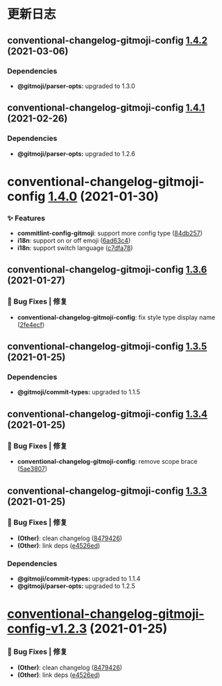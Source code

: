 # 更新日志

## conventional-changelog-gitmoji-config [1.4.2](https://github.com/arvinxx/gitmoji-commit-workflow/compare/conventional-changelog-gitmoji-config@1.4.1...conventional-changelog-gitmoji-config@1.4.2) (2021-03-06)





### Dependencies

* **@gitmoji/parser-opts:** upgraded to 1.3.0

## conventional-changelog-gitmoji-config [1.4.1](https://github.com/arvinxx/gitmoji-commit-workflow/compare/conventional-changelog-gitmoji-config@1.4.0...conventional-changelog-gitmoji-config@1.4.1) (2021-02-26)





### Dependencies

* **@gitmoji/parser-opts:** upgraded to 1.2.6

# conventional-changelog-gitmoji-config [1.4.0](https://github.com/arvinxx/gitmoji-commit-workflow/compare/conventional-changelog-gitmoji-config@1.3.6...conventional-changelog-gitmoji-config@1.4.0) (2021-01-30)


### ✨ Features

* **commitlint-config-gitmoji**: support more config type ([84db257](https://github.com/arvinxx/gitmoji-commit-workflow/commit/84db257))
* **i18n**: support on or off emoji ([6ad63c4](https://github.com/arvinxx/gitmoji-commit-workflow/commit/6ad63c4))
* **i18n**: support switch language ([c7dfa78](https://github.com/arvinxx/gitmoji-commit-workflow/commit/c7dfa78))

## conventional-changelog-gitmoji-config [1.3.6](https://github.com/arvinxx/gitmoji-commit-workflow/compare/conventional-changelog-gitmoji-config@1.3.5...conventional-changelog-gitmoji-config@1.3.6) (2021-01-27)


### 🐛 Bug Fixes | 修复

* **conventional-changelog-gitmoji-config**: fix style type display name ([2fe4ecf](https://github.com/arvinxx/gitmoji-commit-workflow/commit/2fe4ecf))

## conventional-changelog-gitmoji-config [1.3.5](https://github.com/arvinxx/gitmoji-commit-workflow/compare/conventional-changelog-gitmoji-config@1.3.4...conventional-changelog-gitmoji-config@1.3.5) (2021-01-25)





### Dependencies

* **@gitmoji/commit-types:** upgraded to 1.1.5

## conventional-changelog-gitmoji-config [1.3.4](https://github.com/arvinxx/gitmoji-commit-workflow/compare/conventional-changelog-gitmoji-config@1.3.3...conventional-changelog-gitmoji-config@1.3.4) (2021-01-25)


### 🐛 Bug Fixes | 修复

* **conventional-changelog-gitmoji-config**: remove scope brace ([5ae3807](https://github.com/arvinxx/gitmoji-commit-workflow/commit/5ae3807))

## conventional-changelog-gitmoji-config [1.3.3](https://github.com/arvinxx/gitmoji-commit-workflow/compare/conventional-changelog-gitmoji-config@1.3.2...conventional-changelog-gitmoji-config@1.3.3) (2021-01-25)


### 🐛 Bug Fixes | 修复

* **(Other)**: clean changelog ([8479426](https://github.com/arvinxx/gitmoji-commit-workflow/commit/8479426))
* **(Other)**: link deps ([e4526ed](https://github.com/arvinxx/gitmoji-commit-workflow/commit/e4526ed))





### Dependencies

* **@gitmoji/commit-types:** upgraded to 1.1.4
* **@gitmoji/parser-opts:** upgraded to 1.2.5

# [conventional-changelog-gitmoji-config-v1.2.3](https://github.com/arvinxx/gitmoji-commit-workflow/compare/conventional-changelog-gitmoji-config-v1.2.2...conventional-changelog-gitmoji-config-v1.2.3) (2021-01-25)


### 🐛 Bug Fixes | 修复

* **(Other)**: clean changelog ([8479426](https://github.com/arvinxx/gitmoji-commit-workflow/commit/8479426))
* **(Other)**: link deps ([e4526ed](https://github.com/arvinxx/gitmoji-commit-workflow/commit/e4526ed))

